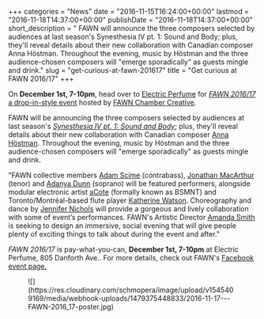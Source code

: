 +++
categories = "News"
date = "2016-11-15T16:24:00+00:00"
lastmod = "2016-11-18T14:37:00+00:00"
publishDate = "2016-11-18T14:37:00+00:00"
short_description = " FAWN will announce the three composers selected by audiences at last season's Synesthesia IV pt. 1: Sound and Body; plus, they'll reveal details about their new collaboration with Canadian composer Anna Höstman. Throughout the evening, music by Höstman and the three audience-chosen composers will \"emerge sporadically\" as guests mingle and drink."
slug = "get-curious-at-fawn-201617"
title = "Get curious at FAWN 2016/17"
+++

On **December 1st, 7-10pm**, head over to [Electric Perfume](http://electricperfume.com/) for [*FAWN 2016/17* a drop-in-style event](https://www.facebook.com/events/1269251889825082/) hosted by [FAWN Chamber Creative](/scene/companies/fawn-chamber-creative/). 

FAWN will be announcing the three composers selected by audiences at last season's [*Synesthesia IV pt. 1: Sound and Body*](/in-review-synesthesia-iv-pt1/); plus, they'll reveal details about their new collaboration with Canadian composer [Anna Höstman](http://www.annahostman.net/). Throughout the evening, music by Höstman and the three audience-chosen composers will "emerge sporadically" as guests mingle and drink.

"FAWN collective members [Adam Scime](/scene/people/adam-scime/) (contrabass), [Jonathan MacArthur](/scene/people/jonathan-macarthur/) (tenor) and [Adanya Dunn](/scene/people/adanya-dunn/) (soprano) will be featured performers, alongside modular electronic artist [aCote](https://www.facebook.com/AcoteSound) (formally known as BSMNT) and Toronto/Montréal-based flute player [Katherine Watson](http://katherinewatsonflute.com/). Choreography and dance by [Jennifer Nichols](/scene/people/jennifer-nichols/) will provide a gorgeous and lively collaboration with some of event’s performances. FAWN's Artistic Director [Amanda Smith](/scene/people/amanda-smith/) is seeking to design an immersive, social evening that will give people plenty of exciting things to talk about during the event and after."

*FAWN 2016/17* is pay-what-you-can, **December 1st, 7-10pm** at Electric Perfume, 805 Danforth Ave.. For more details, check out FAWN's [Facebook event page.](https://www.facebook.com/events/1269251889825082/)

<figure data-type="image">
![](https://res.cloudinary.com/schmopera/image/upload/v1545409169/media/webhook-uploads/1479375448833/2016-11-17---FAWN-2016_17-poster.jpg)
</figure>
